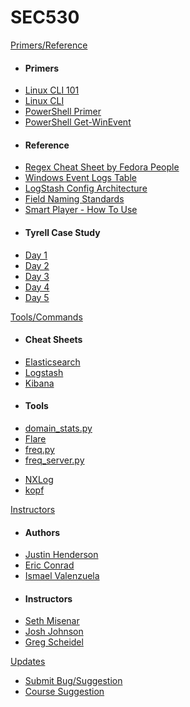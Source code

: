 SEC530
======

[Primers/Reference]()

- #### Primers
-	[Linux CLI 101](/Tools/LinuxCLI101.md)
-	[Linux CLI](/Tools/LinuxCLI.md)
-   [PowerShell Primer](/Tools/PowerShell.md)
-   [PowerShell Get-WinEvent](/Tools/Get-WinEvent.md)
- #### Reference
-	[Regex Cheat Sheet by Fedora People](/Resources/regular-expressions-cheat-sheet-v1.pdf)
-	[Windows Event Logs Table](/Tools/WindowsEventLogsTable.md)
-   [LogStash Config Architecture](/Resources/LogStashConfigArch.md)
-   [Field Naming Standards](/Resources/FieldNameGuidelines.md)
-   [Smart Player - How To Use](/Resources/SmartPlayer.md)
- #### Tyrell Case Study
- [Day 1](/CaseStudy/Day1.md)
- [Day 2](/CaseStudy/Day2.md)
- [Day 3](/CaseStudy/Day3.md)
- [Day 4](/CaseStudy/Day4.md)
- [Day 5](/CaseStudy/Day5.md)


[Tools/Commands]()

- #### Cheat Sheets
-   [Elasticsearch](/Tools/Elasticsearch.md)
-   [Logstash](/Tools/Logstash.md)
-   [Kibana](/Tools/Kibana.md)
- #### Tools
<!-- - [bro](/Tools/bro.md) -->
- [domain_stats.py](/Tools/domain_stats.py.md)
- [Flare](/Tools/Flare.md)
- [freq.py](/Tools/freq.py.md)
- [freq_server.py](/Tools/freq_server.py.md)
<!-- Log Agent - beats -->
- [NXLog](/Tools/NXLog.md)
- [kopf](/Tools/kopf.md)
<!-- Suricata -->

[Instructors]()

-	#### Authors
-	[Justin Henderson](/Instructors/JustinHenderson.md)
-	[Eric Conrad](/Instructors/EricConrad.md)
-	[Ismael Valenzuela](/Instructors/IsmaelValenzuela.md)
-	#### Instructors
-	[Seth Misenar](/Instructors/SethMisenar.md)
-	[Josh Johnson](/Instructors/JoshJohnson.md)
-	[Greg Scheidel](/Instructors/GregScheidel.md)

[Updates]()

- [Submit Bug/Suggestion](/Updates/Bugs.md)
- [Course Suggestion](/Updates/Suggest.md)

